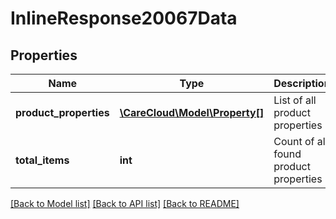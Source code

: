 # InlineResponse20067Data

## Properties
Name | Type | Description | Notes
------------ | ------------- | ------------- | -------------
**product_properties** | [**\CareCloud\Model\Property[]**](Property.md) | List of all product properties | [optional] 
**total_items** | **int** | Count of all found product properties | [optional] 

[[Back to Model list]](../../README.md#documentation-for-models) [[Back to API list]](../../README.md#documentation-for-api-endpoints) [[Back to README]](../../README.md)


